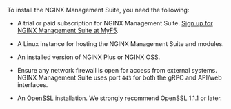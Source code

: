 To install the NGINX Management Suite, you need the following:

- A trial or paid subscription for NGINX Management Suite. [Sign up for NGINX Management Suite at MyF5](https://account.f5.com/myf5).

- A Linux instance for hosting the NGINX Management Suite and modules.

- An installed version of NGINX Plus or NGINX OSS.

- Ensure any network firewall is open for access from external systems. NGINX Management Suite uses port `443` for both the gRPC and API/web interfaces.

- An [OpenSSL](https://www.openssl.org) installation. We strongly recommend OpenSSL 1.1.1 or later.
